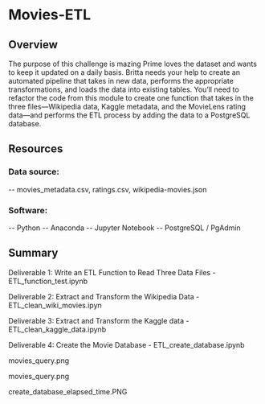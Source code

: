 # Movies-ETL

## Overview

The purpose of this challenge is mazing Prime loves the dataset and wants to keep it updated on a daily basis. Britta needs your help to create an automated pipeline that takes in new data, performs the appropriate transformations, and loads the data into existing tables. You’ll need to refactor the code from this module to create one function that takes in the three files—Wikipedia data, Kaggle metadata, and the MovieLens rating data—and performs the ETL process by adding the data to a PostgreSQL database.


## Resources

### Data source: 
-- movies_metadata.csv, ratings.csv, wikipedia-movies.json

### Software: 

-- Python 
-- Anaconda
-- Jupyter Notebook
-- PostgreSQL / PgAdmin

## Summary

Deliverable 1: Write an ETL Function to Read Three Data Files - ETL_function_test.ipynb

Deliverable 2: Extract and Transform the Wikipedia Data - ETL_clean_wiki_movies.ipyn

Deliverable 3: Extract and Transform the Kaggle data - ETL_clean_kaggle_data.ipynb

Deliverable 4: Create the Movie Database - ETL_create_database.ipynb

movies_query.png

movies_query.png

create_database_elapsed_time.PNG
